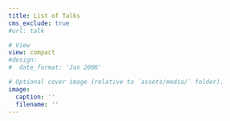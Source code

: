 ```yaml
---
title: List of Talks
cms_exclude: true
#url: talk

# View
view: compact
#design:
#  date_format: 'Jan 2006'

# Optional cover image (relative to `assets/media/` folder).
image:
  caption: ''
  filename: ''
---
```

